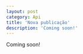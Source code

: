 ```yaml
---
layout: post
category: Api
title: 'Nova publicação'
description: 'Coming soon!'
---
```


Coming soon!